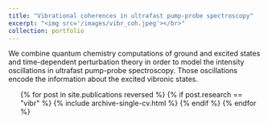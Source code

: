```yaml
---
title: "Vibrational coherences in ultrafast pump-probe spectroscopy"
excerpt: "<img src='/images/vibr_coh.jpeg'></br>"
collection: portfolio
---
```


We combine quantum chemistry computations of ground and excited states and time-dependent perturbation theory in order to model the intensity oscillations in ultrafast pump-probe spectroscopy. Those oscillations encode the information about the excited vibronic states.

<ul>{% for post in site.publications reversed %}
  {% if post.research == "vibr" %}
  {% include archive-single-cv.html %}
  {% endif %}
{% endfor %}</ul>